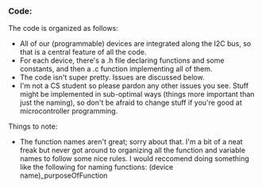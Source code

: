 ### Code:
The code is organized as follows:
- All of our (programmable) devices are integrated along the I2C bus, so that is a central feature of all the code. 
- For each device, there's a .h file declaring functions and some constants, and then a .c function implementing all of them.
- The code isn't super pretty. Issues are discussed below. 
- I'm not a CS student so please pardon any other issues you see. Stuff might be implemented in sub-optimal ways (things more important than just the naming), so don't be afraid to change stuff if you're good at microcontroller programming. 

Things to note: 
- The function names aren't great; sorry about that. I'm a bit of a neat freak but never got around to organizing all the function and variable names to follow some nice rules. I would reccomend doing something like the following for naming functions: (device name)_purposeOfFunction 
